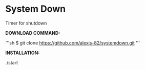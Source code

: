 # System Down
Timer for shutdown

**DOWNLOAD COMMAND:** 

'''sh
$ git clone https://github.com/alexis-82/systemdown.git
'''


**INSTALLATION:** 

./start

